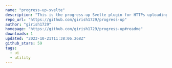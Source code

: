 ```yaml
---
name: "progress-up-svelte"
description: "This is the progress-up Svelte plugin for HTTPs uploading. Supports progress bar configuration and allows multiple files with MIME filters"
repo_url: "https://github.com/girish1729/progress-up"
author: "girish1729"
homepage: "https://github.com/girish1729/progress-up#readme"
downloads: 1
updated: "2023-10-21T11:38:06.268Z"
github_stars: 59
tags: 
  - ui
  - utility
---
```

